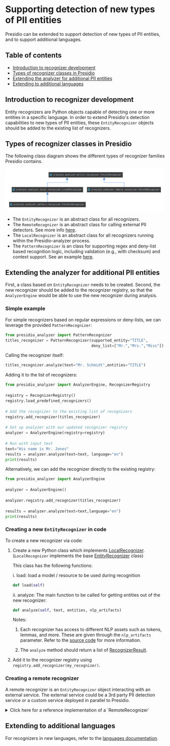 # Supporting detection of new types of PII entities

Presidio can be extended to support detection of new types of PII entities, and to support additional languages.

## Table of contents

- [Introduction to recognizer development](#introduction-to-recognizer-development)
- [Types of recognizer classes in Presidio](#types-of-recognizer-classes-in-presidio)
- [Extending the analyzer for additional PII entities](#extending-the-analyzer-for-additional-pii-entities)
- [Extending to additional languages](#extending-to-additional-languages)

## Introduction to recognizer development

Entity recognizers are Python objects capable of detecting one or more entities in a specific language.
In order to extend Presidio's detection capabilities to new types of PII entities,
these `EntityRecognizer` objects should be added to the existing list of recognizers.

## Types of recognizer classes in Presidio

The following class diagram shows the different types of recognizer families Presidio contains.

![Recognizers class diagram](../assets/recognizers_class_diagram.png)

- The `EntityRecognizer` is an abstract class for all recognizers.
- The `RemoteRecognizer` is an abstract class for calling external PII detectors.
See more info [here](#creating-a-remote-recognizer).
- The `LocalRecognizer` is an abstract class for all recognizers running within the Presidio-analyzer process.
- The `PatternRecognizer` is an class for supporting regex and deny-list based recognition logic,
including validation (e.g., with checksum) and context support. See an example [here](#simple-example).

## Extending the analyzer for additional PII entities

First, a class based on `EntityRecognizer` needs to be created.
Second, the new recognizer should be added to the recognizer registry,
so that the `AnalyzerEngine` would be able to use the new recognizer during analysis.

### Simple example

For simple recognizers based on regular expressions or deny-lists,
we can leverage the provided `PatternRecognizer`:

```python
from presidio_analyzer import PatternRecognizer
titles_recognizer = PatternRecognizer(supported_entity="TITLE",
                                      deny_list=["Mr.","Mrs.","Miss"])
```

Calling the recognizer itself:

```python
titles_recognizer.analyze(text="Mr. Schmidt",entities="TITLE")
```

Adding it to the list of recognizers:

```python
from presidio_analyzer import AnalyzerEngine, RecognizerRegistry

registry = RecognizerRegistry()
registry.load_predefined_recognizers()

# Add the recognizer to the existing list of recognizers
registry.add_recognizer(titles_recognizer)

# Set up analyzer with our updated recognizer registry
analyzer = AnalyzerEngine(registry=registry)

# Run with input text
text="His name is Mr. Jones"
results = analyzer.analyze(text=text, language="en")
print(results)

```

Alternatively, we can add the recognizer directly to the existing registry:

```python
from presidio_analyzer import AnalyzerEngine

analyzer = AnalyzerEngine()

analyzer.registry.add_recognizer(titles_recognizer)

results = analyzer.analyze(text=text,language="en")
print(results)
```

### Creating a new `EntityRecognizer` in code

To create a new recognizer via code:

1. Create a new Python class which implements [LocalRecognizer](../../presidio-analyzer/presidio_analyzer/local_recognizer.py).
(`LocalRecognizer` implements the base [EntityRecognizer](../../presidio-analyzer/presidio_analyzer/entity_recognizer.py) class)

    This class has the following functions:

    i. load: load a model / resource to be used during recognition

    ```python
    def load(self)
    ```

    ii. analyze: The main function to be called for getting entities out of the new recognizer:

    ```python
    def analyze(self, text, entities, nlp_artifacts)
    ```

    Notes:
    1. Each recognizer has access to different NLP assets such as tokens, lemmas, and more.
    These are given through the `nlp_artifacts` parameter.
    Refer to the [source code](../../presidio-analyzer/presidio_analyzer/entity_recognizer.py) for more information.

    2. The `analyze` method should return a list of [RecognizerResult](../../presidio-analyzer/presidio_analyzer/recognizer_result.py).

2. Add it to the recognizer registry using `registry.add_recognizer(my_recognizer)`.

### Creating a remote recognizer

A remote recognizer is an `EntityRecognizer` object interacting with an external service. The external service could be a 3rd party PII detection service or a custom service deployed in parallel to Presidio.

<details>
  <summary>Click here for a reference implementation of a `RemoteRecognizer`</summary>

Here's an illustrative example of how a `RemoteRecognizer` should be implemented. In this example, an external PII detection service exposes two APIs: `detect` and `supported_entities`. The class implemented here, `MyRemoteRecognizer`, uses the `requests` package to call the external service via HTTP.

In this code snippet, we simulate the external PII detector by using the Presidio analyzer. In reality, we would adapt this code to fit the external PII detector we have in hand.

```python
import json
import logging
from typing import List

import requests

from presidio_analyzer import RemoteRecognizer, RecognizerResult
from presidio_analyzer.nlp_engine import NlpArtifacts

logger = logging.getLogger("presidio-analyzer")

import json
import logging
from typing import List

import requests

from presidio_analyzer import RemoteRecognizer, RecognizerResult
from presidio_analyzer.nlp_engine import NlpArtifacts

logger = logging.getLogger("presidio-analyzer")


class ExampleRemoteRecognizer(RemoteRecognizer):
    """
    A reference implementation of a remote recognizer.

    Calls Presidio analyzer as if it was an external remote PII detector
    :param pii_identification_url: Service URL for detecting PII
    :param supported_entities_url: Service URL for getting the supported entities
    by this service
    """

    def __init__(
        self,
        pii_identification_url: str = "https://MYPIISERVICE_URL/detect",
        supported_entities_url: str = "https://MYPIISERVICE_URL/supported_entities",
    ):
        self.pii_identification_url = pii_identification_url
        self.supported_entities_url = supported_entities_url

        super().__init__(
            supported_entities=[], name=None, supported_language="en", version="1.0"
        )

    def load(self) -> None:
        """Call the get_supported_entities API of the external service."""
        try:
            response = requests.get(
                self.supported_entities_url,
                params={"language": self.supported_language},
            )
            self.supported_entities = self._supported_entities_from_response(response)

        except requests.exceptions.RequestException as e:
            logger.error(f"Failed to get supported entities from external service. {e}")
            self.supported_language = []

    def analyze(
        self, text: str, entities: List[str], nlp_artifacts: NlpArtifacts
    ) -> List[RecognizerResult]:
        """Call an external service for PII detection."""

        payload = {"text": text, "language": self.supported_language}

        response = requests.post(
            self.pii_identification_url,
            json=payload,
            timeout=200,
        )

        results = self._recognizer_results_from_response(response)

        return results

    def get_supported_entities(self) -> List[str]:
        """Return the list of supported entities."""
        return self.supported_entities

    @staticmethod
    def _recognizer_results_from_response(
        response: requests.Response,
    ) -> List[RecognizerResult]:
        """Translate the service's response to a list of RecognizerResult."""
        results = json.loads(response.text)
        recognizer_results = [RecognizerResult(**result) for result in results]

        return recognizer_results

    @staticmethod
    def _supported_entities_from_response(response: requests.Response) -> List[str]:
        """Translate the service's supported entities list to Presidio's."""
        return json.loads(response.text)
```

To call just this recognizer:

```python
if __name__ == "__main__":

    # Illustrative example only: Run Presidio analyzer
    # as if it was an external PII detection mechanism.
    rec = ExampleRemoteRecognizer(
        pii_identification_url="http://localhost:3000/analyze",
        supported_entities_url="http://localhost:3000/supportedentities",
    )

    remote_results = rec.analyze(
        text="My name is David", entities=["PERSON"], nlp_artifacts=None
    )
    print(remote_results)
```

</details>

## Extending to additional languages

For recognizers in new languages, refer to the [languages documentation](languages.md).
